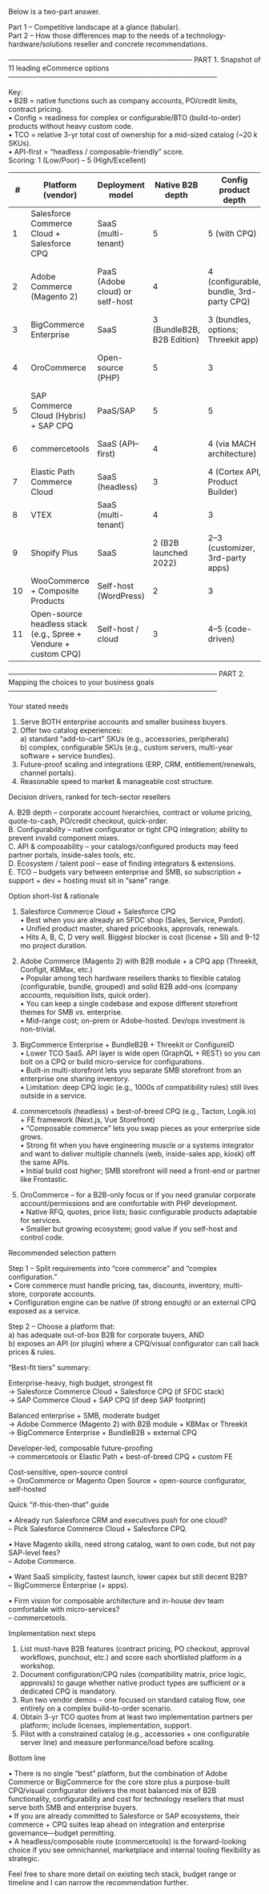 Below is a two-part answer.

Part 1 – Competitive landscape at a glance (tabular).  
Part 2 – How those differences map to the needs of a technology-hardware/solutions reseller and concrete recommendations.

─────────────────────────────────────
PART 1.  Snapshot of 11 leading eCommerce options
──────────────────────────────────────────

Key:  
• B2B = native functions such as company accounts, PO/credit limits, contract pricing.  
• Config = readiness for complex or configurable/BTO (build-to-order) products without heavy custom code.  
• TCO = relative 3-yr total cost of ownership for a mid-sized catalog (~20 k SKUs).  
• API-first = “headless / composable-friendly” score.  
Scoring: 1 (Low/Poor) – 5 (High/Excellent)

| # | Platform (vendor) | Deployment model | Native B2B depth | Config product depth | Ecosystem / Apps | API-first | Typical 3-yr TCO | Strength headline | Key watch-outs |
|---|-------------------|------------------|------------------|----------------------|------------------|-----------|------------------|-------------------|----------------|
| 1 | Salesforce Commerce Cloud + Salesforce CPQ | SaaS (multi-tenant) | 5 | 5 (with CPQ) | 4 | 4 | $$$$ | Seamless Sales/Service/CPQ + strong enterprise B2B | High licensing & SI costs; heavy SFDC dependence |
| 2 | Adobe Commerce (Magento 2) | PaaS (Adobe cloud) or self-host | 4 | 4 (configurable, bundle, 3rd-party CPQ) | 5 | 4 | $$$ | Rich catalog, large extension market, visual configurators available | Ongoing patching/upgrades; need DevOps skills |
| 3 | BigCommerce Enterprise | SaaS | 3 (BundleB2B, B2B Edition) | 3 (bundles, options; Threekit app) | 4 | 4 | $$ | Fast to launch, lower TCO, open APIs | Deep customization sometimes needs micro-services |
| 4 | OroCommerce | Open-source (PHP) | 5 | 3 | 3 | 3 | $$ | Purpose-built B2B, strong corporate account & quoting | Smaller ISV/agency ecosystem |
| 5 | SAP Commerce Cloud (Hybris) + SAP CPQ | PaaS/SAP | 5 | 5 | 4 | 3 | $$$$ | Enterprise grade, tight SAP ERP & CPQ tie-in | Long implementation cycles; license/hosting fees |
| 6 | commercetools | SaaS (API–first) | 4 | 4 (via MACH architecture) | 3 | 5 | $$$ | Composable flexibility, elastic scaling | Requires front-end & CPQ build; costs shift to dev team |
| 7 | Elastic Path Commerce Cloud | SaaS (headless) | 3 | 4 (Cortex API, Product Builder) | 3 | 5 | $$$ | Subscription-style products, bundles, price books | Smaller community than BigCommerce/Adobe |
| 8 | VTEX | SaaS (multi-tenant) | 4 | 3 | 3 | 4 | $$ | Unified marketplace, OMS built-in | Fewer North-Am system integrators |
| 9 | Shopify Plus | SaaS | 2 (B2B launched 2022) | 2–3 (customizer, 3rd-party apps) | 5 | 3 | $$ | Very fast to market, huge app ecosystem | Still maturing B2B feature set; variant limits |
|10 | WooCommerce + Composite Products | Self-host (WordPress) | 2 | 3 | 4 | 2 | $ | Low entry cost, vast plugin library | Scaling, security, multi-store pain at enterprise level |
|11 | Open-source headless stack (e.g., Spree + Vendure + custom CPQ) | Self-host / cloud | 3 | 4–5 (code-driven) | 3 | 5 | $$–$$$ | Maximum control & license freedom | Higher engineering load, no “out-of-box” B2B |

──────────────────────────────────────────
PART 2.  Mapping the choices to your business goals
──────────────────────────────────────────

Your stated needs  
1. Serve BOTH enterprise accounts and smaller business buyers.  
2. Offer two catalog experiences:  
   a) standard “add-to-cart” SKUs (e.g., accessories, peripherals)  
   b) complex, configurable SKUs (e.g., custom servers, multi-year software + service bundles).  
3. Future-proof scaling and integrations (ERP, CRM, entitlement/renewals, channel portals).  
4. Reasonable speed to market & manageable cost structure.

Decision drivers, ranked for tech-sector resellers  

A. B2B depth – corporate account hierarchies, contract or volume pricing, quote-to-cash, PO/credit checkout, quick-order.  
B. Configurability – native configurator or tight CPQ integration; ability to prevent invalid component mixes.  
C. API & composability – your catalogs/configured products may feed partner portals, inside-sales tools, etc.  
D. Ecosystem / talent pool – ease of finding integrators & extensions.  
E. TCO – budgets vary between enterprise and SMB, so subscription + support + dev + hosting must sit in “sane” range.

Option short-list & rationale

1. Salesforce Commerce Cloud + Salesforce CPQ  
   • Best when you are already an SFDC shop (Sales, Service, Pardot).  
   • Unified product master, shared pricebooks, approvals, renewals.  
   • Hits A, B, C, D very well. Biggest blocker is cost (license + SI) and 9-12 mo project duration.

2. Adobe Commerce (Magento 2) with B2B module + a CPQ app (Threekit, Configit, KBMax, etc.)  
   • Popular among tech hardware resellers thanks to flexible catalog (configurable, bundle, grouped) and solid B2B add-ons (company accounts, requisition lists, quick order).  
   • You can keep a single codebase and expose different storefront themes for SMB vs. enterprise.  
   • Mid-range cost; on-prem or Adobe-hosted. Dev/ops investment is non-trivial.

3. BigCommerce Enterprise + BundleB2B + Threekit or ConfigureID  
   • Lower TCO SaaS. API layer is wide open (GraphQL + REST) so you can bolt on a CPQ or build micro-service for configurations.  
   • Built-in multi-storefront lets you separate SMB storefront from an enterprise one sharing inventory.  
   • Limitation: deep CPQ logic (e.g., 1000s of compatibility rules) still lives outside in a service.

4. commercetools (headless) + best-of-breed CPQ (e.g., Tacton, Logik.io) + FE framework (Next.js, Vue Storefront)  
   • “Composable commerce” lets you swap pieces as your enterprise side grows.  
   • Strong fit when you have engineering muscle or a systems integrator and want to deliver multiple channels (web, inside-sales app, kiosk) off the same APIs.  
   • Initial build cost higher; SMB storefront will need a front-end or partner like Frontastic.

5. OroCommerce – for a B2B-only focus or if you need granular corporate account/permissions and are comfortable with PHP development.  
   • Native RFQ, quotes, price lists; basic configurable products adaptable for services.  
   • Smaller but growing ecosystem; good value if you self-host and control code.

Recommended selection pattern

Step 1 – Split requirements into “core commerce” and “complex configuration.”  
• Core commerce must handle pricing, tax, discounts, inventory, multi-store, corporate accounts.  
• Configuration engine can be native (if strong enough) or an external CPQ exposed as a service.

Step 2 – Choose a platform that:  
a) has adequate out-of-box B2B for corporate buyers, AND  
b) exposes an API (or plugin) where a CPQ/visual configurator can call back prices & rules.

“Best-fit tiers” summary:

Enterprise-heavy, high budget, strongest fit  
→ Salesforce Commerce Cloud + Salesforce CPQ (if SFDC stack)  
→ SAP Commerce Cloud + SAP CPQ (if deep SAP footprint)

Balanced enterprise + SMB, moderate budget  
→ Adobe Commerce (Magento 2) with B2B module + KBMax or Threekit  
→ BigCommerce Enterprise + BundleB2B + external CPQ

Developer-led, composable future-proofing  
→ commercetools or Elastic Path + best-of-breed CPQ + custom FE

Cost-sensitive, open-source control  
→ OroCommerce or Magento Open Source + open-source configurator, self-hosted

Quick “if-this-then-that” guide

• Already run Salesforce CRM and executives push for one cloud?  
  – Pick Salesforce Commerce Cloud + Salesforce CPQ.

• Have Magento skills, need strong catalog, want to own code, but not pay SAP-level fees?  
  – Adobe Commerce.

• Want SaaS simplicity, fastest launch, lower capex but still decent B2B?  
  – BigCommerce Enterprise (+ apps).

• Firm vision for composable architecture and in-house dev team comfortable with micro-services?  
  – commercetools.

Implementation next steps

1. List must-have B2B features (contract pricing, PO checkout, approval workflows, punchout, etc.) and score each shortlisted platform in a workshop.  
2. Document configuration/CPQ rules (compatibility matrix, price logic, approvals) to gauge whether native product types are sufficient or a dedicated CPQ is mandatory.  
3. Run two vendor demos – one focused on standard catalog flow, one entirely on a complex build-to-order scenario.  
4. Obtain 3-yr TCO quotes from at least two implementation partners per platform; include licenses, implementation, support.  
5. Pilot with a constrained catalog (e.g., accessories + one configurable server line) and measure performance/load before scaling.

Bottom line

• There is no single “best” platform, but the combination of Adobe Commerce or BigCommerce for the core store plus a purpose-built CPQ/visual configurator delivers the most balanced mix of B2B functionality, configurability and cost for technology resellers that must serve both SMB and enterprise buyers.  
• If you are already committed to Salesforce or SAP ecosystems, their commerce + CPQ suites leap ahead on integration and enterprise governance—budget permitting.  
• A headless/composable route (commercetools) is the forward-looking choice if you see omnichannel, marketplace and internal tooling flexibility as strategic.

Feel free to share more detail on existing tech stack, budget range or timeline and I can narrow the recommendation further.
